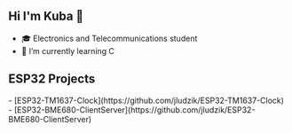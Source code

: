 ## Hi I'm Kuba 👋
- 🎓 Electronics and Telecommunications student
- 🌱 I’m currently learning C

<h2>ESP32 Projects</h2>
- [ESP32-TM1637-Clock](https://github.com/jludzik/ESP32-TM1637-Clock)
- [ESP32-BME680-ClientServer](https://github.com/jludzik/ESP32-BME680-ClientServer)
